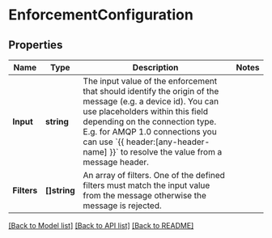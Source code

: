 # EnforcementConfiguration

## Properties

Name | Type | Description | Notes
------------ | ------------- | ------------- | -------------
**Input** | **string** | The input value of the enforcement that should identify the origin of the message (e.g. a device id). You can use placeholders within this field depending on the connection type. E.g. for AMQP 1.0 connections you can use &#x60;{{ header:[any-header-name] }}&#x60; to resolve the value from a message header. | 
**Filters** | **[]string** | An array of filters. One of the defined filters must match the input value from the message otherwise the message is rejected. | 

[[Back to Model list]](../README.md#documentation-for-models) [[Back to API list]](../README.md#documentation-for-api-endpoints) [[Back to README]](../README.md)


